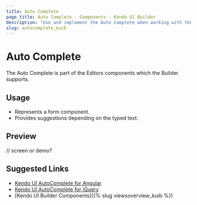 ```yaml
---
title: Auto Complete
page_title: Auto Complete - Components - Kendo UI Builder
description: "Use and implement the Auto Complete when working with the Kendo UI Builder tool for creating and managing Angular and AngularJS-based web applications."
slug: autocomplete_kuib
---
```


# Auto Complete

The Auto Complete is part of the Editors components which the Builder supports.

## Usage

* Represents a form component.
* Provides suggestions depending on the typed text.

## Preview

// screen or demo?

## Suggested Links

* [Kendo UI AutoComplete for Angular](https://www.telerik.com/kendo-angular-ui/components/dropdowns/autocomplete/)
* [Kendo UI AutoComplete for jQuery](https://demos.telerik.com/kendo-ui/autocomplete/index)
* [Kendo UI Builder Components]({% slug viewsoverview_kuib %})
